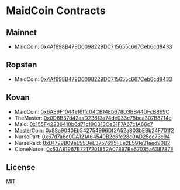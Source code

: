 # MaidCoin Contracts

## Mainnet
- MaidCoin: [0x4Af698B479D0098229DC715655c667Ceb6cd8433](https://etherscan.io/address/0x4Af698B479D0098229DC715655c667Ceb6cd8433)

## Ropsten
- MaidCoin: [0x4Af698B479D0098229DC715655c667Ceb6cd8433](https://ropsten.etherscan.io/address/0x4Af698B479D0098229DC715655c667Ceb6cd8433)

## Kovan
- MaidCoin: [0x6AE9F1044e16ffc04CB14Eb678D3BB44DFcB869C](https://kovan.etherscan.io/address/0x6AE9F1044e16ffc04CB14Eb678D3BB44DFcB869C)
- TheMaster: [0x0D6B37d42aaD236f3a74de033c75bca307B8714e](https://kovan.etherscan.io/address/0x0D6B37d42aaD236f3a74de033c75bca307B8714e)
- Maid: [0x155F42236410b6d71c19C313Ce31F7A67c1A66c7](https://kovan.etherscan.io/address/0x155F42236410b6d71c19C313Ce31F7A67c1A66c7)
- MasterCoin: [0x88a9040Eb542754996Df2A52a803bEBb24F701f2](https://kovan.etherscan.io/address/0x88a9040Eb542754996Df2A52a803bEBb24F701f2)
- NursePart: [0x67d7a6e0CA121A64540B2c6fc28c0AD25cc73c94](https://kovan.etherscan.io/address/0x67d7a6e0CA121A64540B2c6fc28c0AD25cc73c94)
- NurseRaid: [0xD1729B09eE55DeE3757695FEe2E591e31aed90B2](https://kovan.etherscan.io/address/0xD1729B09eE55DeE3757695FEe2E591e31aed90B2)
- CloneNurse: [0x63A81967B7217201852A07897Be67035a638787E](https://kovan.etherscan.io/address/0x63A81967B7217201852A07897Be67035a638787E)

## License
[MIT](LICENSE)
